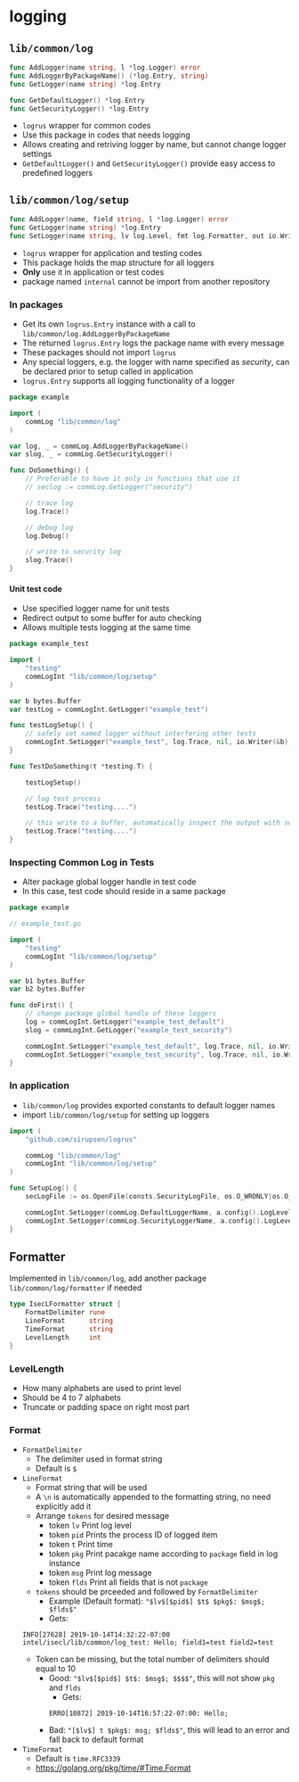 # logging

## `lib/common/log`
```go
func AddLogger(name string, l *log.Logger) error
func AddLoggerByPackageName() (*log.Entry, string)
func GetLogger(name string) *log.Entry

func GetDefaultLogger() *log.Entry
func GetSecurityLogger() *log.Entry
```

- `logrus` wrapper for common codes
- Use this package in codes that needs logging
- Allows creating and retriving logger by name, but cannot change logger settings
- `GetDefaultLogger()` and `GetSecurityLogger()` provide easy access to predefined loggers


## `lib/common/log/setup`
```go
func AddLogger(name, field string, l *log.Logger) error
func GetLogger(name string) *log.Entry
func SetLogger(name string, lv log.Level, fmt log.Formatter, out io.Writer, rc bool)
```

- `logrus` wrapper for application and testing codes
- This package holds the map structure for all loggers
- **Only** use it in application or test codes
- package named `internal` cannot be import from another repository


### In packages

- Get its own `logrus.Entry` instance with a call to `lib/common/log.AddLoggerByPackageName`
- The returned `logrus.Entry` logs the package name with every message
- These packages should not import `logrus`
- Any special loggers, e.g. the logger with name specified as *security*, can be
  declared prior to setup called in application
- `logrus.Entry` supports all logging functionality of a logger

```go
package example

import (
    commLog "lib/common/log"
)

var log, _ = commLog.AddLoggerByPackageName()
var slog, _ = commLog.GetSecurityLogger()

func DoSomething() {
    // Preferable to have it only in functions that use it
    // seclog := commLog.GetLogger("security")

    // trace log
    log.Trace()

    // debug log
    log.Debug()

    // write to security log
    slog.Trace()
}
```

#### Unit test code
- Use specified logger name for unit tests
- Redirect output to some buffer for auto checking
- Allows multiple tests logging at the same time

```go
package example_test

import (
    "testing"
    commLogInt "lib/common/log/setup"
)

var b bytes.Buffer
var testLog = commLogInt.GetLogger("example_test")

func testLogSetup() {
    // safely set named logger without interfering other tests
    commLogInt.SetLogger("example_test", log.Trace, nil, io.Writer(&b), false)
}

func TestDoSomething(t *testing.T) {

    testLogSetup()

    // log test process
    testLog.Trace("testing....")

    // this write to a buffer, automatically inspect the output with some code
    testLog.Trace("testing....")
}
```

### Inspecting Common Log in Tests
- Alter package global logger handle in test code
- In this case, test code should reside in a same package

```go
package example

// example_test.go

import (
    "testing"
    commLogInt "lib/common/log/setup"
)

var b1 bytes.Buffer
var b2 bytes.Buffer

func doFirst() {
    // change package global handle of these loggers
    log = commLogInt.GetLogger("example_test_default")
    slog = commLogInt.GetLogger("example_test_security")

    commLogInt.SetLogger("example_test_default", log.Trace, nil, io.Writer(&b1), false)
    commLogInt.SetLogger("example_test_security", log.Trace, nil, io.Writer(&b2), false)
}
```


### In application
- `lib/common/log` provides exported constants to default logger names
- import `lib/common/log/setup` for setting up loggers

```go
import (
    "github.com/sirupsen/logrus"

    commLog "lib/common/log"
    commLogInt "lib/common/log/setup"
)

func SetupLog() {
    secLogFile := os.OpenFile(consts.SecurityLogFile, os.O_WRONLY|os.O_CREATE|os.O_APPEND, 0755)

    commLogInt.SetLogger(commLog.DefaultLoggerName, a.config().LogLevel, nil, os.Stdout, false)
    commLogInt.SetLogger(commLog.SecurityLoggerName, a.config().LogLevel, nil, secLogFile, false)
}
```


## Formatter

Implemented in `lib/common/log`, add another package `lib/common/log/formatter` if needed

```go
type IsecLFormatter struct {
	FormatDelimiter rune
	LineFormat      string
	TimeFormat      string
	LevelLength     int
}
```

### LevelLength
- How many alphabets are used to print level
- Should be 4 to 7 alphabets
- Truncate or padding space on right most part

### Format
- `FormatDelimiter`
    - The delimiter used in format string
    - Default is `$`
- `LineFormat`
    - Format string that will be used
    - A `\n` is automatically appended to the formatting string, no need explicitly add it
    - Arrange `tokens` for desired message
        - token `lv`    Print log level
        - token `pid`   Prints the process ID of logged item
        - token `t`     Print time
        - token `pkg`   Print pacakge name according to `package` field in log instance
        - token `msg`   Print log message
        - token `flds`  Print all fields that is not `package`
    - `tokens` should be prceeded and followed by `FormatDelimiter`
        - Example (Default format): `"$lv$[$pid$] $t$ $pkg$: $msg$; $flds$"`
        - Gets:
    ```log
    INFO[27628] 2019-10-14T14:32:22-07:00 intel/isecl/lib/common/log_test: Hello; field1=test field2=test
    ````
    - Token can be missing, but the total number of delimiters should equal to 10
        - Good: `"$lv$[$pid$] $t$: $msg$; $$$$"`, this will not show `pkg` and `flds`
            - Gets: 
            ```
            ERRO[10872] 2019-10-14T16:57:22-07:00: Hello;
            ```
        - Bad: `"[$lv$] t $pkg$: msg; $flds$"`, this will lead to an error and fall back to default format
- `TimeFormat`
    - Default is `time.RFC3339`
    - https://golang.org/pkg/time/#Time.Format
